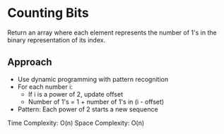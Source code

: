 # Counting Bits

Return an array where each element represents the number of 1's in the binary representation of its index.

## Approach
- Use dynamic programming with pattern recognition
- For each number i:
  - If i is a power of 2, update offset
  - Number of 1's = 1 + number of 1's in (i - offset)
- Pattern: Each power of 2 starts a new sequence

Time Complexity: O(n)
Space Complexity: O(n) 